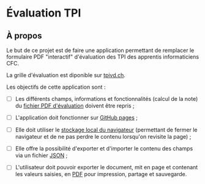 # Évaluation TPI

## À propos

Le but de ce projet est de faire une application permettant de remplacer le
formulaire PDF "interactif" d'évaluation des TPI des apprentis informaticiens 
CFC.

La grille d'évaluation est diponible sur [tpivd.ch].

Les objectifs de cette application sont :

  * [ ] Les différents champs, informations et fonctionnalités (calcul de la
    note) du [fichier PDF d'évaluation] doivent être repris ;
  * [ ] L'application doit fonctionner sur [GitHub pages] ;
  * [ ] Elle doit utiliser le [stockage local du navigateur] (permettant de
    fermer le navigateur et de ne pas perdre le contenu lorsqu'on revisite la
    page) ;
  * [ ] Elle offre la possibilité d'exporter et d'importer le contenu des champs
    via un fichier [JSON] ;
  * [ ] L'utilisateur doit pouvoir exporter le document, mit en page et
    contenant les valeurs saisies, en [PDF] pour impression, partage et
    sauvegarde.


[#//]: Références---------------------------------------------------------------
[tpivd.ch]: http://www.tpivd.ch/files/cfc-ordo2k14/2.%20Feuille%20d%20evaluation.pdf
[fichier PDF d'évaluation]: http://www.tpivd.ch/files/cfc-ordo2k14/2.%20Feuille%20d%20evaluation.pdf
[GitHub pages]: https://pages.github.com/
[stockage local du navigateur]: https://developer.mozilla.org/en-US/docs/Web/API/Web_Storage_API
[JSON]: https://www.json.org/
[PDF]: https://en.wikipedia.org/wiki/PDF
